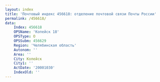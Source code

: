 ```yaml
---
layout: index
title: 'Почтовый индекс 456618: отделение почтовой связи Почты России'
permalink: /456618/
data:
    Index: 456618
    OPSName: 'Копейск 18'
    OPSType: О
    OPSSubm: 456629
    Region: 'Челябинская область'
    Autonom: ''
    Area: ''
    City: Копейск
    City1: ''
    ActDate: '20001030'
    IndexOld: ''
---
```

